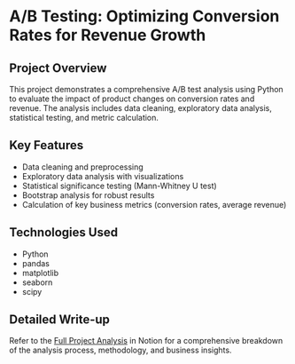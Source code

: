 # A/B Testing: Optimizing Conversion Rates for Revenue Growth

## Project Overview

This project demonstrates a comprehensive A/B test analysis using Python to evaluate the impact of product changes on conversion rates and revenue. The analysis includes data cleaning, exploratory data analysis, statistical testing, and metric calculation.

## Key Features

- Data cleaning and preprocessing
- Exploratory data analysis with visualizations
- Statistical significance testing (Mann-Whitney U test)
- Bootstrap analysis for robust results
- Calculation of key business metrics (conversion rates, average revenue)

## Technologies Used

- Python
- pandas
- matplotlib
- seaborn
- scipy

## Detailed Write-up

Refer to the [Full Project Analysis](https://www.notion.so/your-page-link-here](https://jamesknaus.notion.site/A-B-Testing-Optimizing-Conversion-Rates-for-Revenue-Growth-57a784c219784a44915c987ca5d0990c?pvs=4)) in Notion for a comprehensive breakdown of the analysis process, methodology, and business insights.


